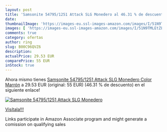 ```yaml
---
layout: post
title: 'Samsonite 54795/1251 Attack SLG Monedero al 46.31 % de descuento'
date: 
thumbnailImage: 'https://images-eu.ssl-images-amazon.com/images/I/51N9TMLEtZL._SL200_.jpg'
images: [ 'https://images-eu.ssl-images-amazon.com/images/I/51N9TMLEtZL._SL200_.jpg' ]
comments: true
category: ofertas
author: ring
slug: B00C96QVZ6
description:
actualPrice: 29.53 EUR
comparePrice: 55 EUR
inStock: true
---
```


Ahora mismo tienes [Samsonite 54795/1251 Attack SLG Monedero  Color Marrón](https://www.amazon.es/dp/B00C96QVZ6/?tag=tolees-21) a 29.53 EUR (original: 55 EUR) (46.31 %  de descuento) en el siguiente enlace!

[![Samsonite 54795/1251 Attack SLG Monedero](https://images-eu.ssl-images-amazon.com/images/I/51N9TMLEtZL._SL200_.jpg)](https://www.amazon.es/dp/B00C96QVZ6/?tag=tolees-21)

[Visítala!!!](https://www.amazon.es/dp/B00C96QVZ6/?tag=tolees-21)

Links participate in Amazon Associate program and might generate a comission on qualifying sales
